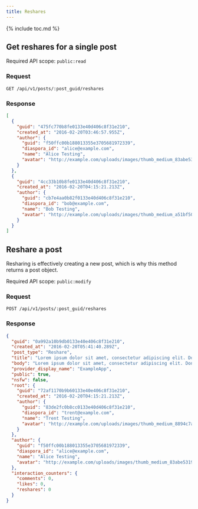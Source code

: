 ```yaml
---
title: Reshares
---
```


{% include toc.md %}

## Get reshares for a single post

Required API scope: `public:read`

### Request

~~~
GET /api/v1/posts/:post_guid/reshares
~~~

### Response

~~~json
[
  {
    "guid": "475fc770b8fe0133e40d406c8f31e210",
    "created_at": "2016-02-20T03:46:57.955Z",
    "author": {
      "guid": "f50ffc00b188013355e3705681972339",
      "diaspora_id": "alice@example.com",
      "name": "Alice Testing",
      "avatar": "http://example.com/uploads/images/thumb_medium_83abe5319ef830c2bd84.jpg"
    }
  },
  {
    "guid": "4cc33b10b8fe0133e40d406c8f31e210",
    "created_at": "2016-02-20T04:15:21.213Z",
    "author": {
      "guid": "cb7e4aa0b82f0133e40d406c8f31e210",
      "diaspora_id": "bob@example.com",
      "name": "Bob Testing",
      "avatar": "http://example.com/uploads/images/thumb_medium_a51bf501fe86c198c0b1.jpg"
    }
  }
]
~~~

## Reshare a post

Resharing is effectively creating a new post, which is why this method returns a post object.

Required API scope: `public:modify`

### Request

~~~
POST /api/v1/posts/:post_guid/reshares
~~~

### Response

~~~json
{
  "guid": "0a992a10b9db0133e40e406c8f31e210",
  "created_at": "2016-02-20T05:41:40.289Z",
  "post_type": "Reshare",
  "title": "Lorem ipsum dolor sit amet, consectetur adipiscing elit. Donec a di...",
  "body": "Lorem ipsum dolor sit amet, consectetur adipiscing elit. Donec a diam lectus. Sed sit amet ipsum mauris. Maecenas congue ligula ac quam viverra nec consectetur ante hendrerit. Donec et mollis dolor.",
  "provider_display_name": "ExampleApp",
  "public": true,
  "nsfw": false,
  "root": {
    "guid": "72af1170b9b60133e40e406c8f31e210",
    "created_at": "2016-02-20T04:15:21.213Z",
    "author": {
      "guid": "83de2fc0b8cc0133e40d406c8f31e210",
      "diaspora_id": "trent@example.com",
      "name": "Trent Testing",
      "avatar": "http://example.com/uploads/images/thumb_medium_8894c7a0b8cc0133e40d.jpg"
    }
  },
  "author": {
    "guid": "f50ffc00b188013355e3705681972339",
    "diaspora_id": "alice@example.com",
    "name": "Alice Testing",
    "avatar": "http://example.com/uploads/images/thumb_medium_83abe5319ef830c2bd84.jpg"
  },
  "interaction_counters": {
    "comments": 0,
    "likes": 0,
    "reshares": 0
  }
}
~~~
